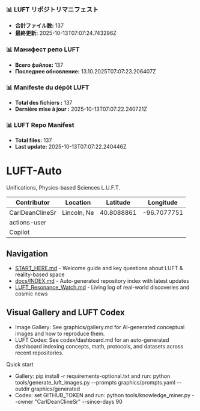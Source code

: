 <!-- LUFT_MANIFEST_JA START -->
### 📊 LUFT リポジトリマニフェスト

- **合計ファイル数:** 137
- **最終更新:** 2025-10-13T07:07:24.743296Z
<!-- LUFT_MANIFEST_JA END -->

<!-- LUFT_MANIFEST_RU START -->
### 📊 Манифест репо LUFT

- **Всего файлов:** 137
- **Последнее обновление:** 13.10.2025T07:07:23.206407Z
<!-- LUFT_MANIFEST_RU END -->

<!-- LUFT_MANIFEST_FR START -->
### 📊 Manifeste du dépôt LUFT

- **Total des fichiers :** 137
- **Dernière mise à jour :** 2025-10-13T07:07:22.240721Z
<!-- LUFT_MANIFEST_FR END -->

<!-- LUFT_MANIFEST_EN START -->
### 📊 LUFT Repo Manifest

- **Total files:** 137
- **Last update:** 2025-10-13T07:07:22.240446Z

<!-- LUFT_MANIFEST_EN END -->

# LUFT-Auto
Unifications, Physics-based Sciences L.U.F.T.

<!-- LUFT_CONTRIBUTOR_MAP START -->
| Contributor | Location | Latitude | Longitude |
|-------------|----------|----------|-----------|
| CarlDeanClineSr | Lincoln, Ne | 40.8088861 | -96.7077751 |
| actions-user |  |  |  |
| Copilot |  |  |  |

<!-- LUFT_CONTRIBUTOR_MAP END -->

## Navigation

- [START_HERE.md](START_HERE.md) - Welcome guide and key questions about LUFT & reality-based space
- [docs/INDEX.md](docs/INDEX.md) - Auto-generated repository index with latest updates
- [LUFT_Resonance_Watch.md](LUFT_Resonance_Watch.md) - Living log of real-world discoveries and cosmic news

## Visual Gallery and LUFT Codex

- Image Gallery: See graphics/gallery.md for AI-generated conceptual images and how to reproduce them.
- LUFT Codex: See codex/dashboard.md for an auto-generated dashboard indexing concepts, math, protocols, and datasets across recent repositories.

Quick start
- Gallery: pip install -r requirements-optional.txt and run: python tools/generate_luft_images.py --prompts graphics/prompts.yaml --outdir graphics/generated
- Codex: set GITHUB_TOKEN and run: python tools/knowledge_miner.py --owner "CarlDeanClineSr" --since-days 90
